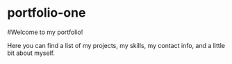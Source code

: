 # portfolio-one

#Welcome to my portfolio!

Here you can find a list of my projects, my skills, my contact info, and a little bit about myself.

